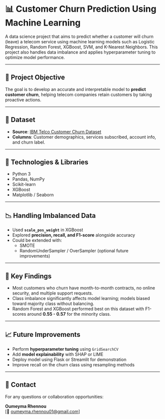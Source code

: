 # 📊 Customer Churn Prediction Using Machine Learning

A data science project that aims to predict whether a customer will churn (leave) a telecom service using machine learning models such as Logistic Regression, Random Forest, XGBoost, SVM, and K-Nearest Neighbors. This project also handles data imbalance and applies hyperparameter tuning to optimize model performance.

---

## 🧠 Project Objective

The goal is to develop an accurate and interpretable model to **predict customer churn**, helping telecom companies retain customers by taking proactive actions.

---

## 📌 Dataset

- **Source**: [IBM Telco Customer Churn Dataset](https://www.ibm.com/communities/analytics/watson-analytics-blog/guide-to-sample-datasets/)
- **Columns**: Customer demographics, services subscribed, account info, and churn label.

---

## 🔧 Technologies & Libraries

- Python 3
- Pandas, NumPy
- Scikit-learn
- XGBoost
- Matplotlib / Seaborn 

---

## 📉 Handling Imbalanced Data

- Used **`scale_pos_weight`** in XGBoost
- Explored **precision, recall, and F1-score** alongside accuracy
- Could be extended with:
  - SMOTE
  - RandomUnderSampler / OverSampler (optional future improvements)

---

## 📝 Key Findings

- Most customers who churn have month-to-month contracts, no online security, and multiple support requests.
- Class imbalance significantly affects model learning; models biased toward majority class without balancing.
- Random Forest and XGBoost performed best on this dataset with F1-scores around **0.55 - 0.57** for the minority class.

---

## 📈 Future Improvements

- Perform **hyperparameter tuning** using `GridSearchCV`
- Add **model explainability** with SHAP or LIME
- Deploy model using Flask or Streamlit for demonstration
- Improve recall on the churn class using resampling methods

---

## 💬 Contact

For any questions or collaboration opportunities:

**Oumeyma Rhennou**  
[📧 oumeyma.rhennou01@gmail.com]


